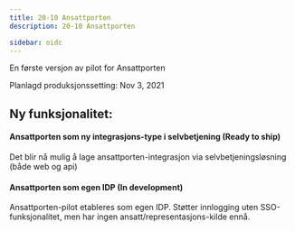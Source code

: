 ```yaml
---
title: 20-10 Ansattporten 
description: 20-10 Ansattporten 

sidebar: oidc
---
```



En første versjon av pilot for Ansattporten



Planlagd produksjonssetting: Nov 3, 2021

## Ny funksjonalitet:


#### Ansattporten som ny integrasjons-type i selvbetjening (Ready to ship)

Det blir nå mulig å lage ansattporten-integrasjon via selvbetjeningsløsning (både web og api)




#### Ansattporten som egen IDP (In development)

Ansattporten-pilot etableres som egen IDP. Støtter innlogging uten SSO-funksjonalitet, men har ingen ansatt/representasjons-kilde ennå.

